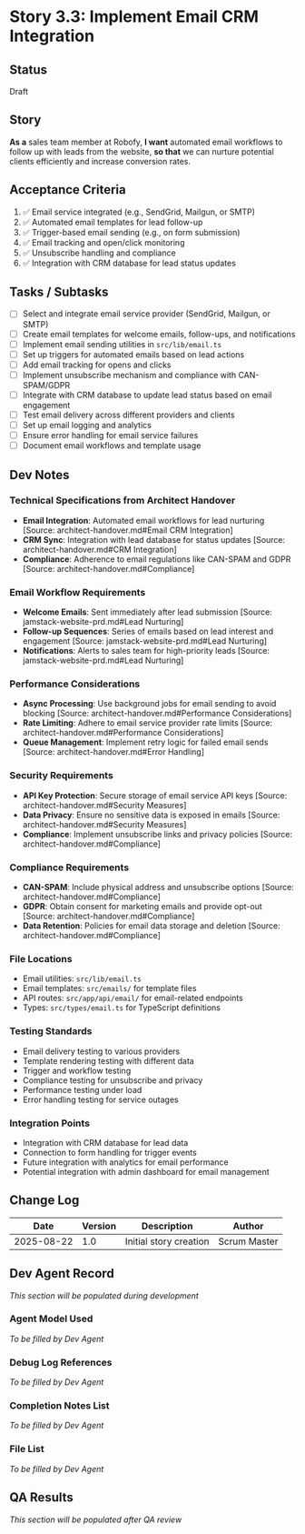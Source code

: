 # Story 3.3: Implement Email CRM Integration

## Status
Draft

## Story
**As a** sales team member at Robofy,
**I want** automated email workflows to follow up with leads from the website,
**so that** we can nurture potential clients efficiently and increase conversion rates.

## Acceptance Criteria
1. ✅ Email service integrated (e.g., SendGrid, Mailgun, or SMTP)
2. ✅ Automated email templates for lead follow-up
3. ✅ Trigger-based email sending (e.g., on form submission)
4. ✅ Email tracking and open/click monitoring
5. ✅ Unsubscribe handling and compliance
6. ✅ Integration with CRM database for lead status updates

## Tasks / Subtasks
- [ ] Select and integrate email service provider (SendGrid, Mailgun, or SMTP)
- [ ] Create email templates for welcome emails, follow-ups, and notifications
- [ ] Implement email sending utilities in `src/lib/email.ts`
- [ ] Set up triggers for automated emails based on lead actions
- [ ] Add email tracking for opens and clicks
- [ ] Implement unsubscribe mechanism and compliance with CAN-SPAM/GDPR
- [ ] Integrate with CRM database to update lead status based on email engagement
- [ ] Test email delivery across different providers and clients
- [ ] Set up email logging and analytics
- [ ] Ensure error handling for email service failures
- [ ] Document email workflows and template usage

## Dev Notes

### Technical Specifications from Architect Handover
- **Email Integration**: Automated email workflows for lead nurturing [Source: architect-handover.md#Email CRM Integration]
- **CRM Sync**: Integration with lead database for status updates [Source: architect-handover.md#CRM Integration]
- **Compliance**: Adherence to email regulations like CAN-SPAM and GDPR [Source: architect-handover.md#Compliance]

### Email Workflow Requirements
- **Welcome Emails**: Sent immediately after lead submission [Source: jamstack-website-prd.md#Lead Nurturing]
- **Follow-up Sequences**: Series of emails based on lead interest and engagement [Source: jamstack-website-prd.md#Lead Nurturing]
- **Notifications**: Alerts to sales team for high-priority leads [Source: jamstack-website-prd.md#Lead Nurturing]

### Performance Considerations
- **Async Processing**: Use background jobs for email sending to avoid blocking [Source: architect-handover.md#Performance Considerations]
- **Rate Limiting**: Adhere to email service provider rate limits [Source: architect-handover.md#Performance Considerations]
- **Queue Management**: Implement retry logic for failed email sends [Source: architect-handover.md#Error Handling]

### Security Requirements
- **API Key Protection**: Secure storage of email service API keys [Source: architect-handover.md#Security Measures]
- **Data Privacy**: Ensure no sensitive data is exposed in emails [Source: architect-handover.md#Security Measures]
- **Compliance**: Implement unsubscribe links and privacy policies [Source: architect-handover.md#Compliance]

### Compliance Requirements
- **CAN-SPAM**: Include physical address and unsubscribe options [Source: architect-handover.md#Compliance]
- **GDPR**: Obtain consent for marketing emails and provide opt-out [Source: architect-handover.md#Compliance]
- **Data Retention**: Policies for email data storage and deletion [Source: architect-handover.md#Compliance]

### File Locations
- Email utilities: `src/lib/email.ts`
- Email templates: `src/emails/` for template files
- API routes: `src/app/api/email/` for email-related endpoints
- Types: `src/types/email.ts` for TypeScript definitions

### Testing Standards
- Email delivery testing to various providers
- Template rendering testing with different data
- Trigger and workflow testing
- Compliance testing for unsubscribe and privacy
- Performance testing under load
- Error handling testing for service outages

### Integration Points
- Integration with CRM database for lead data
- Connection to form handling for trigger events
- Future integration with analytics for email performance
- Potential integration with admin dashboard for email management

## Change Log
| Date | Version | Description | Author |
|------|---------|-------------|--------|
| 2025-08-22 | 1.0 | Initial story creation | Scrum Master |

## Dev Agent Record
*This section will be populated during development*

### Agent Model Used
*To be filled by Dev Agent*

### Debug Log References
*To be filled by Dev Agent*

### Completion Notes List
*To be filled by Dev Agent*

### File List
*To be filled by Dev Agent*

## QA Results
*This section will be populated after QA review*